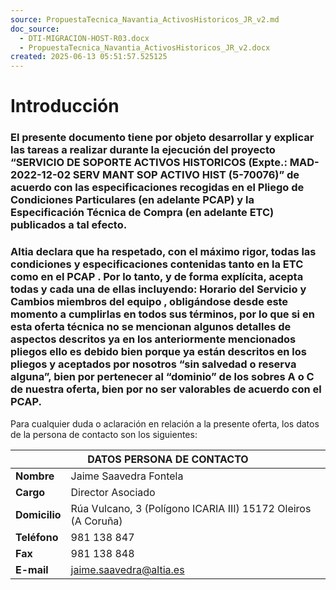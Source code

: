 ```yaml
---
source: PropuestaTecnica_Navantia_ActivosHistoricos_JR_v2.md
doc_source:
  - DTI-MIGRACION-HOST-R03.docx
  - PropuestaTecnica_Navantia_ActivosHistoricos_JR_v2.docx
created: 2025-06-13 05:51:57.525125
---
```

# Introducción

### El presente documento tiene por objeto desarrollar y explicar las tareas a realizar durante la ejecución del proyecto “SERVICIO DE SOPORTE ACTIVOS HISTORICOS (Expte.: MAD-2022-12-02 SERV MANT SOP ACTIVO HIST (5-70076)” de acuerdo con las especificaciones recogidas en el Pliego de Condiciones Particulares (en adelante PCAP) y la Especificación Técnica de Compra (en adelante ETC) publicados a tal efecto.

### Altia declara que ha respetado, con el máximo rigor, todas las condiciones y especificaciones contenidas tanto en la ETC como en el PCAP . Por lo tanto, y de forma explícita, acepta todas y cada una de ellas incluyendo: Horario del Servicio y Cambios miembros del equipo , obligándose desde este momento a cumplirlas en todos sus términos, por lo que si en esta oferta técnica no se mencionan algunos detalles de aspectos descritos ya en los anteriormente mencionados pliegos ello es debido bien porque ya están descritos en los pliegos y aceptados por nosotros “sin salvedad o reserva alguna”, bien por pertenecer al “dominio” de los sobres A o C de nuestra oferta, bien por no ser valorables de acuerdo con el PCAP.

Para cualquier duda o aclaración en relación a la presente oferta, los
datos de la persona de contacto son los siguientes:

<table>
<colgroup>
<col style="width: 16%" />
<col style="width: 83%" />
</colgroup>
<thead>
<tr>
<th colspan="2">DATOS PERSONA DE CONTACTO</th>
</tr>
</thead>
<tbody>
<tr>
<td><strong>Nombre</strong></td>
<td>Jaime Saavedra Fontela</td>
</tr>
<tr>
<td><strong>Cargo</strong></td>
<td>Director Asociado</td>
</tr>
<tr>
<td><strong>Domicilio</strong></td>
<td>Rúa Vulcano, 3 (Polígono ICARIA III) 15172 Oleiros (A Coruña)</td>
</tr>
<tr>
<td><strong>Teléfono</strong></td>
<td>981 138 847</td>
</tr>
<tr>
<td><strong>Fax</strong></td>
<td>981 138 848</td>
</tr>
<tr>
<td><strong>E-mail</strong></td>
<td><a
href="mailto:jaime.saavedra@altia.es">jaime.saavedra@altia.es</a></td>
</tr>
</tbody>
</table>


